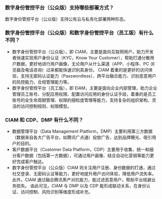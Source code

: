 
### 数字身份管控平台（公众版）支持哪些部署方式？
数字身份管控平台（公众版）支持公有云与私有化部署两种形态。

### 数字身份管控平台（公众版）和数字身份管控平台（员工版）有什么不同？
- 数字身份管控平台（公众版），即 CIAM，主要是面向互联网用户，助力开发者快速实现用户身份认证（KYC，Know Your Customer），帮助打通分散用户数据，更好地进行用户画像，无论用户从什么渠道（APP、小程序、PC 浏览器及电话咨询）过来都能快速识别其身份。
CIAM 着重的是更好的访问体验，支持无密码认证能力（Passwordless）、跨平台融合能力、识别恶意用户的风控能力、合规管理能力等。
- 数字身份管控平台（员工版），即 EIAM，主要是面向企业内部管理，助力企业管理员工账号、分配应用权限、配置访问应用的身份认证手段，着重的是员工账号的全生命周期管理、权限的细粒度管理等能力，支持复杂的组织架构、灵活的访问控制规则、权限模型。

### CIAM 和 CDP、DMP 有什么不同？
- 数据管理平台（Data Management Platform，DMP）主要利用第三方数据（数据来自各大广告平台，如腾讯广点通）投放广告，达到品牌曝光、吸引用户的目的。
- 客户数据平台（Customer Data Platform，CDP）主要用于收集、统一和细分客户数据（包括第一方数据），可通过用户画像、结合自动化营销等能力更好完成客户触达。
- 数字身份管控平台（公众版）CIAM 则关注用户注册、身份数据的打通，通过社交登录、无密码认证等能力，更好地提升用户访问体验，降低用户流失率。此外，CIAM 通过融合腾讯黑产对抗能力，能过滤恶意用户，帮助平台规避业务损失。
由此可见，CIAM 与 DMP 以及 CDP 能形成联动关系，在身份认证、访问控制、风险识别等维度形成补充。

